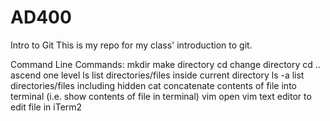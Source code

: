 # AD400
Intro to Git
This is my repo for my class' introduction to git.

Command Line Commands:
mkdir <directory name>	make directory
cd <directory name>	change directory
cd ..			ascend one level
ls			list directories/files inside current directory
ls -a			list directories/files including hidden
cat <filename>		concatenate contents of file into terminal (i.e. show contents of file in terminal)
vim <filename>		open vim text editor to edit file in iTerm2
